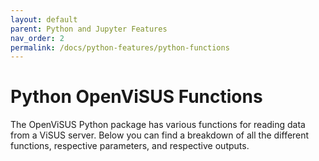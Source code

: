 ```yaml
---
layout: default
parent: Python and Jupyter Features
nav_order: 2
permalink: /docs/python-features/python-functions
---
```


# Python OpenViSUS Functions

The OpenViSUS Python package has various functions for reading data from a ViSUS server. Below you can find a breakdown of all the different functions, respective parameters, and respective outputs.